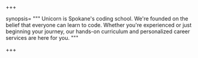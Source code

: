 +++

synopsis= """
Unicorn is Spokane's coding school. We're founded on the belief that everyone can learn to code.  Whether you're experienced or just beginning your journey, our hands-on curriculum and personalized career services are here for you.
"""

+++

